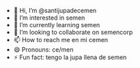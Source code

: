 - 👋 Hi, I’m @santijupadecemen
- 👀 I’m interested in semen
- 🌱 I’m currently learning semen
- 💞️ I’m looking to collaborate on semencorp
- 📫 How to reach me en mi cemen
- 😄 Pronouns: ce/men
- ⚡ Fun fact: tengo la jupa llena de semen

<!---
santijupadecemen/santijupadecemen is a ✨ special ✨ repository because its `README.md` (this file) appears on your GitHub profile.
You can click the Preview link to take a look at your changes.
--->
